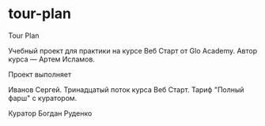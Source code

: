 # tour-plan

Tour Plan

Учебный проект для практики на курсе Веб Старт от Glo Academy. Автор курса — Артем Исламов.

Проект выполняет

Иванов Сергей. Тринадцатый поток курса Веб Старт. Тариф "Полный фарш" с куратором.

Куратор
Богдан Руденко
